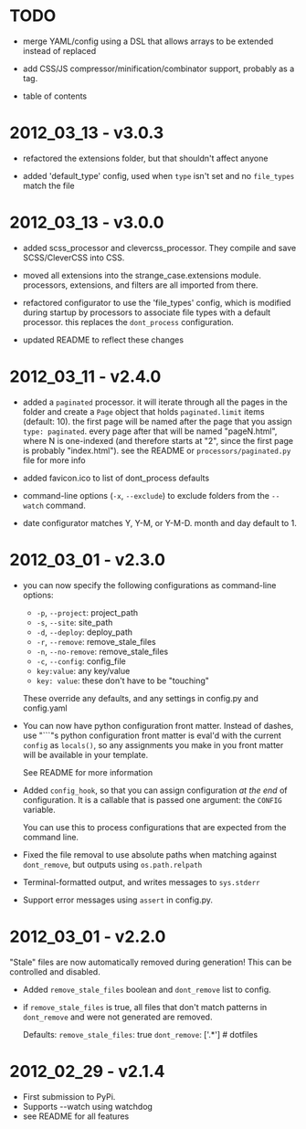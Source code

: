 TODO
====

* merge YAML/config using a DSL that allows arrays to be extended instead of replaced

* add CSS/JS compressor/minification/combinator support, probably as a tag.

* table of contents

2012_03_13 - v3.0.3
===================

* refactored the extensions folder, but that shouldn't affect anyone

* added 'default_type' config, used when `type` isn't set and no `file_types` match the file

2012_03_13 - v3.0.0
===================

* added scss_processor and clevercss_processor.  They compile and save SCSS/CleverCSS into CSS.

* moved all extensions into the strange_case.extensions module.  processors, extensions, and filters
  are all imported from there.

* refactored configurator to use the 'file_types' config, which is modified during startup by
  processors to associate file types with a default processor.  this replaces the `dont_process`
  configuration.

* updated README to reflect these changes

2012_03_11 - v2.4.0
===================

* added a `paginated` processor.  it will iterate through all the pages in the folder and
  create a `Page` object that holds `paginated.limit` items (default: 10).  the first page
  will be named after the page that you assign `type: paginated`.  every page after that
  will be named "pageN.html", where N is one-indexed (and therefore starts at "2", since
  the first page is probably "index.html").  see the README or `processors/paginated.py`
  file for more info

* added favicon.ico to list of dont_process defaults

* command-line options (`-x`, `--exclude`) to exclude folders from the `--watch` command.

* date configurator matches Y, Y-M, or Y-M-D.  month and day default to 1.

2012_03_01 - v2.3.0
===================

* you can now specify the following configurations as command-line options:
  + `-p`, `--project`:   project_path
  + `-s`, `--site`:      site_path
  + `-d`, `--deploy`:    deploy_path
  + `-r`, `--remove`:    remove_stale_files
  + `-n`, `--no-remove`: remove_stale_files
  + `-c`, `--config`:    config_file
  + `key:value`:         any key/value
  + `key: value`:        these don't have to be "touching"

  These override any defaults, and any settings in config.py and config.yaml

* You can now have python configuration front matter.  Instead of dashes, use "\`\`\`"s
  python configuration front matter is eval'd with the current `config` as `locals()`,
  so any assignments you make in you front matter will be available in your template.

  See README for more information

* Added `config_hook`, so that you can assign configuration *at the end* of configuration.
  It is a callable that is passed one argument: the `CONFIG` variable.

  You can use this to process configurations that are expected from the command line.

* Fixed the file removal to use absolute paths when matching against `dont_remove`, but
  outputs using `os.path.relpath`

* Terminal-formatted output, and writes messages to `sys.stderr`

* Support error messages using `assert` in config.py.


2012_03_01 - v2.2.0
===================

"Stale" files are now automatically removed during generation!  This can be controlled
and disabled.

* Added `remove_stale_files` boolean and `dont_remove` list to config.

* if `remove_stale_files` is true, all files that don't match patterns in `dont_remove`
  and were not generated are removed.

  Defaults:
  `remove_stale_files`: true
  `dont_remove`: ['.*']  # dotfiles

2012_02_29 - v2.1.4
===================
* First submission to PyPi.
* Supports --watch using watchdog
* see README for all features
